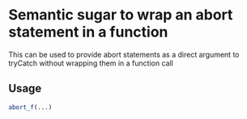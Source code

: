 # Semantic sugar to wrap an abort statement in a function

This can be used to provide abort statements as a direct argument to
tryCatch without wrapping them in a function call

## Usage

``` r
abort_f(...)
```
